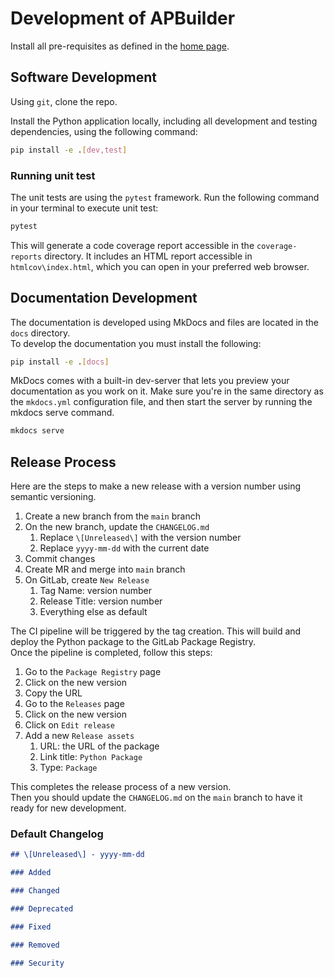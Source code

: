 # Development of APBuilder

Install all pre-requisites as defined in the [home page](install.md#pre-requisites).

## Software Development

Using `git`, clone the repo.

Install the Python application locally, including all development and testing dependencies,
using the following command:

````bash
pip install -e .[dev,test]
````

### Running unit test

The unit tests are using the `pytest` framework.
Run the following command in your terminal to execute unit test:

```bash
pytest
```

This will generate a code coverage report accessible in the `coverage-reports` directory.
It includes an HTML report accessible in `htmlcov\index.html`, which you can open in your preferred web browser.

## Documentation Development

The documentation is developed using MkDocs and files are located in the `docs` directory.  
To develop the documentation you must install the following:

````bash
pip install -e .[docs]
````

MkDocs comes with a built-in dev-server that lets you preview your documentation as you work on it.
Make sure you're in the same directory as the `mkdocs.yml` configuration file, and then start the
server by running the mkdocs serve command.

````bash
mkdocs serve
````

## Release Process

Here are the steps to make a new release with a version number using semantic versioning.

1. Create a new branch from the `main` branch
1. On the new branch, update the `CHANGELOG.md`
    1. Replace `\[Unreleased\]` with the version number
    1. Replace `yyyy-mm-dd` with the current date
1. Commit changes
1. Create MR and merge into `main` branch
1. On GitLab, create `New Release`
    1. Tag Name: version number
    1. Release Title: version number
    1. Everything else as default

The CI pipeline will be triggered by the tag creation.
This will build and deploy the Python package to the GitLab Package Registry.  
Once the pipeline is completed, follow this steps:

1. Go to the `Package Registry` page
1. Click on the new version
1. Copy the URL
1. Go to the `Releases` page
1. Click on the new version
1. Click on `Edit release`
1. Add a new `Release assets`
    1. URL: the URL of the package
    1. Link title: `Python Package`
    1. Type: `Package`

This completes the release process of a new version.  
Then you should update the `CHANGELOG.md` on the `main` branch to have it ready for new development.

### Default Changelog

```md
## \[Unreleased\] - yyyy-mm-dd

### Added

### Changed

### Deprecated

### Fixed

### Removed

### Security
```
